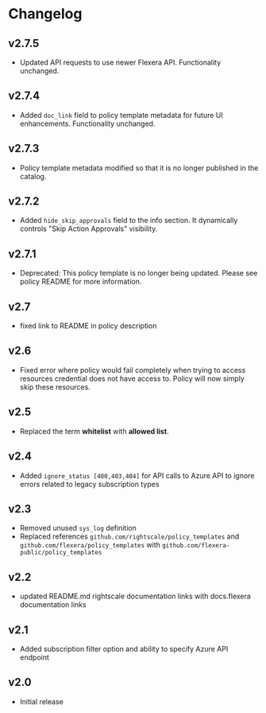 # Changelog

## v2.7.5

- Updated API requests to use newer Flexera API. Functionality unchanged.

## v2.7.4

- Added `doc_link` field to policy template metadata for future UI enhancements. Functionality unchanged.

## v2.7.3

- Policy template metadata modified so that it is no longer published in the catalog.

## v2.7.2

- Added `hide_skip_approvals` field to the info section. It dynamically controls "Skip Action Approvals" visibility.

## v2.7.1

- Deprecated: This policy template is no longer being updated. Please see policy README for more information.

## v2.7

- fixed link to README in policy description

## v2.6

- Fixed error where policy would fail completely when trying to access resources credential does not have access to. Policy will now simply skip these resources.

## v2.5

- Replaced the term **whitelist** with **allowed list**.

## v2.4

- Added `ignore_status [400,403,404]` for API calls to Azure API to ignore errors related to legacy subscription types

## v2.3

- Removed unused `sys_log` definition
- Replaced references `github.com/rightscale/policy_templates` and `github.com/flexera/policy_templates` with `github.com/flexera-public/policy_templates`

## v2.2

- updated README.md rightscale documentation links with docs.flexera documentation links

## v2.1

- Added subscription filter option and ability to specify Azure API endpoint

## v2.0

- Initial release
